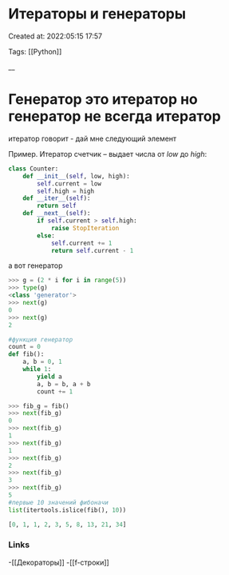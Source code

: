 # Итераторы и генераторы

Created at: 2022:05:15 17:57

Tags: [[Python]]

__ 

# Генератор это итератор но генератор не всегда итератор
итератор говорит - дай мне следующий элемент 

Пример. Итератор счетчик – выдает числа от _low_ до _high_:


``` python
class Counter:
    def __init__(self, low, high):
        self.current = low
        self.high = high
    def __iter__(self):
        return self
    def __next__(self): 
        if self.current > self.high:
            raise StopIteration
        else:
            self.current += 1
            return self.current - 1

```

а вот генератор 
```python
>>> g = (2 * i for i in range(5))
>>> type(g)
<class 'generator'>
>>> next(g)
0
>>> next(g)
2

#функция генератор
count = 0
def fib():
    a, b = 0, 1
    while 1:
        yield a
        a, b = b, a + b
		count += 1

>>> fib_g = fib()
>>> next(fib_g)
0
>>> next(fib_g)
1
>>> next(fib_g)
1
>>> next(fib_g)
2
>>> next(fib_g)
3
>>> next(fib_g)
5
#первые 10 значений фибоначи 
list(itertools.islice(fib(), 10))

[0, 1, 1, 2, 3, 5, 8, 13, 21, 34]


```




### Links

-[[Декораторы]]
-[[f-строки]]